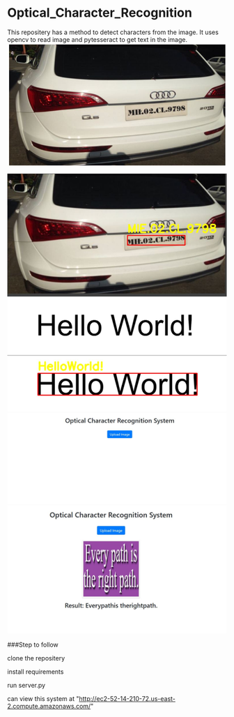 # Optical_Character_Recognition
This repositery has a method to detect characters from the image. It uses opencv to read image and pytesseract to get text in the image.
![Input](pic11.JPG "Input")

![ouput](output1.JPG "Output")
![Input](uploads/pic14.png "Text detected")
![Output](output2.JPG "Sample final Output")
![html page](pic3.JPG "html page")
![Output](pic4.JPG "Output")


###Step to follow

clone the repositery

install requirements

run server.py

can view this system at "http://ec2-52-14-210-72.us-east-2.compute.amazonaws.com/"
